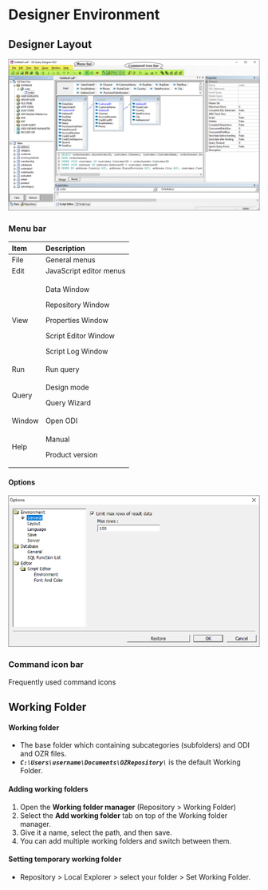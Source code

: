 # Designer Environment

## Designer Layout

![](../.gitbook/assets/image%20%283%29.png)

### Menu bar

<table>
  <thead>
    <tr>
      <th style="text-align:left">Item</th>
      <th style="text-align:left">Description</th>
    </tr>
  </thead>
  <tbody>
    <tr>
      <td style="text-align:left">File</td>
      <td style="text-align:left">General menus</td>
    </tr>
    <tr>
      <td style="text-align:left">Edit</td>
      <td style="text-align:left">JavaScript editor menus</td>
    </tr>
    <tr>
      <td style="text-align:left">View</td>
      <td style="text-align:left">
        <p>Data Window</p>
        <p>Repository Window</p>
        <p>Properties Window</p>
        <p>Script Editor Window</p>
        <p>Script Log Window</p>
      </td>
    </tr>
    <tr>
      <td style="text-align:left">Run</td>
      <td style="text-align:left">Run query</td>
    </tr>
    <tr>
      <td style="text-align:left">Query</td>
      <td style="text-align:left">
        <p>Design mode</p>
        <p>Query Wizard</p>
      </td>
    </tr>
    <tr>
      <td style="text-align:left">Window</td>
      <td style="text-align:left">Open ODI</td>
    </tr>
    <tr>
      <td style="text-align:left">Help</td>
      <td style="text-align:left">
        <p>Manual</p>
        <p>Product version</p>
      </td>
    </tr>
  </tbody>
</table>

#### Options

![](../.gitbook/assets/image.png)

### Command icon bar

Frequently used command icons

## Working Folder

#### Working folder

* The base folder which containing subcategories \(subfolders\) and ODI and OZR files.
* _**`C:\Users\username\Documents\OZRepository\`**_ is the default Working Folder.

#### Adding working folders

1. Open the **Working folder manager** \(Repository &gt; Working Folder\)
2. Select the **Add working folder** tab on top of the Working folder manager.
3. Give it a name, select the path, and then save.
4. You can add multiple working folders and switch between them.

#### Setting temporary working folder

* Repository &gt; Local Explorer &gt; select your folder &gt; Set Working Folder.

